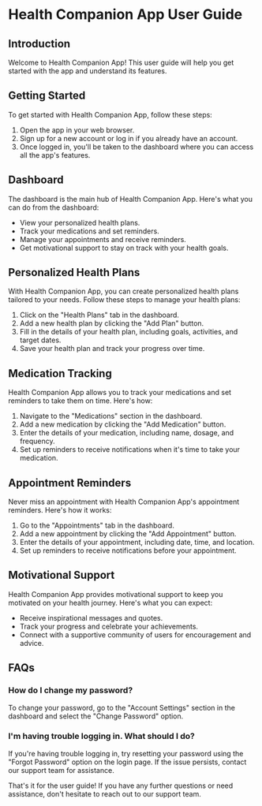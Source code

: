 # Health Companion App User Guide

## Introduction
Welcome to Health Companion App! This user guide will help you get started with the app and understand its features.

## Getting Started
To get started with Health Companion App, follow these steps:
1. Open the app in your web browser.
2. Sign up for a new account or log in if you already have an account.
3. Once logged in, you'll be taken to the dashboard where you can access all the app's features.

## Dashboard
The dashboard is the main hub of Health Companion App. Here's what you can do from the dashboard:
- View your personalized health plans.
- Track your medications and set reminders.
- Manage your appointments and receive reminders.
- Get motivational support to stay on track with your health goals.

## Personalized Health Plans
With Health Companion App, you can create personalized health plans tailored to your needs. Follow these steps to manage your health plans:
1. Click on the "Health Plans" tab in the dashboard.
2. Add a new health plan by clicking the "Add Plan" button.
3. Fill in the details of your health plan, including goals, activities, and target dates.
4. Save your health plan and track your progress over time.

## Medication Tracking
Health Companion App allows you to track your medications and set reminders to take them on time. Here's how:
1. Navigate to the "Medications" section in the dashboard.
2. Add a new medication by clicking the "Add Medication" button.
3. Enter the details of your medication, including name, dosage, and frequency.
4. Set up reminders to receive notifications when it's time to take your medication.

## Appointment Reminders
Never miss an appointment with Health Companion App's appointment reminders. Here's how it works:
1. Go to the "Appointments" tab in the dashboard.
2. Add a new appointment by clicking the "Add Appointment" button.
3. Enter the details of your appointment, including date, time, and location.
4. Set up reminders to receive notifications before your appointment.

## Motivational Support
Health Companion App provides motivational support to keep you motivated on your health journey. Here's what you can expect:
- Receive inspirational messages and quotes.
- Track your progress and celebrate your achievements.
- Connect with a supportive community of users for encouragement and advice.

## FAQs
### How do I change my password?
To change your password, go to the "Account Settings" section in the dashboard and select the "Change Password" option.

### I'm having trouble logging in. What should I do?
If you're having trouble logging in, try resetting your password using the "Forgot Password" option on the login page. If the issue persists, contact our support team for assistance.

That's it for the user guide! If you have any further questions or need assistance, don't hesitate to reach out to our support team.

